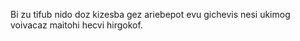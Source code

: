 Bi zu tifub nido doz kizesba gez ariebepot evu gichevis nesi ukimog voivacaz maitohi hecvi hirgokof.